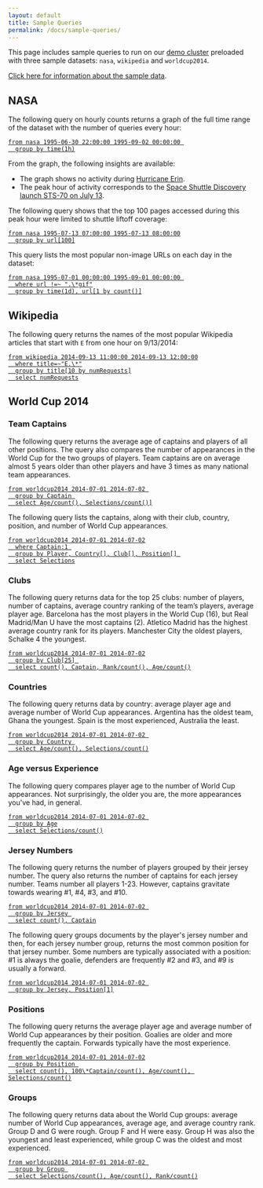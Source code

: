 ```yaml
---
layout: default
title: Sample Queries
permalink: /docs/sample-queries/
---
```

This page includes sample queries to run on our [demo cluster](http://imhotep.indeed.tech/iql/) preloaded with three sample datasets: `nasa`, `wikipedia` and `worldcup2014`. 

[Click here for information about the sample data](../sample-data/).

## NASA 

The following query on hourly counts returns a graph of the full time range of the dataset with the number of queries every hour:

<pre><code><a href="http://imhotep.indeed.tech/iql/q/YRACA2">from nasa 1995-06-30 22:00:00 1995-09-02 00:00:00 
  group by time(1h)</a></code></pre>

From the graph, the following insights are available:

- The graph shows no activity during [Hurricane Erin](http://en.wikipedia.org/wiki/Hurricane_Erin_(1995)).
- The peak hour of activity corresponds to the [Space Shuttle Discovery launch STS-70 on July 13](http://www.nasa.gov/mission_pages/shuttle/shuttlemissions/archives/sts-70.html). 

The following query shows that the top 100 pages accessed during this peak hour were limited to shuttle liftoff coverage:

<pre><code><a href="http://imhotep.indeed.tech/iql/q/R86E6R">from nasa 1995-07-13 07:00:00 1995-07-13 08:00:00
  group by url[100]</a></code></pre>

This query lists the most popular non-image URLs on each day in the dataset:

<pre><code><a href="http://imhotep.indeed.tech/iql/q/XHKF46">from nasa 1995-07-01 00:00:00 1995-09-01 00:00:00 
  where url !=~ ".\*gif"
  group by time(1d), url[1 by count()]</a></code></pre>

## Wikipedia 

The following query returns the names of the most popular Wikipedia articles that start with `E` from one hour on 9/13/2014:

<pre><code><a href="http://imhotep.indeed.tech/iql/q/6Y8T2P">from wikipedia 2014-09-13 11:00:00 2014-09-13 12:00:00
  where title=~"E.\*"
  group by title[10 by numRequests]
  select numRequests</a></code></pre>

## World Cup 2014

### <a name="captains"></a>Team Captains 

The following query returns the average age of captains and players of all other positions. The query also compares the number of appearances in the World Cup for the two groups of players. Team captains are on average almost 5 years older than other players and have 3 times as many national team appearances.

<pre><code><a href="http://imhotep.indeed.tech/iql/q/674A2G">from worldcup2014 2014-07-01 2014-07-02 
  group by Captain 
  select Age/count(), Selections/count()]</a></code></pre>

The following query lists the captains, along with their club, country, position, and number of World Cup appearances.

<pre><code><a href="http://imhotep.indeed.tech/iql/q/Z79AKX">from worldcup2014 2014-07-01 2014-07-02
  where Captain:1 
  group by Player, Country[], Club[], Position[] 
  select Selections</a></code></pre>

### <a name="clubs"></a>Clubs

The following query returns data for the top 25 clubs: number of players, number of captains, average country ranking of the team’s players, average player age. Barcelona has the most players in the World Cup (16), but Real Madrid/Man U have the most captains (2). Atletico Madrid has the highest average country rank for its players. Manchester City the oldest players, Schalke 4 the youngest.

<pre><code><a href="http://imhotep.indeed.tech/iql/q/NH2ZK4">from worldcup2014 2014-07-01 2014-07-02
  group by Club[25] 
  select count(), Captain, Rank/count(), Age/count()</a></code></pre>

### <a name="countries"></a>Countries

The following query returns data by country: average player age and average number of World Cup appearances. Argentina has the oldest team, Ghana the youngest. Spain is the most experienced, Australia the least.

<pre><code><a href="http://imhotep.indeed.tech/iql/q/AYFHDC">from worldcup2014 2014-07-01 2014-07-02 
  group by Country 
  select Age/count(), Selections/count()</a></code></pre>

### <a name="age-experience"></a>Age versus Experience

The following query compares player age to the number of World Cup appearances. Not surprisingly, the older you are, the more appearances you've had, in general.

<pre><code><a href="http://imhotep.indeed.tech/iql/q/4M3HHX">from worldcup2014 2014-07-01 2014-07-02 
  group by Age
  select Selections/count()</a></code></pre>

### <a name="jersey"></a>Jersey Numbers

The following query returns the number of players grouped by their jersey number. The query also returns the number of captains for each jersey number. Teams number all players 1-23. However, captains gravitate towards wearing #1, #4, #3, and #10.

<pre><code><a href="http://imhotep.indeed.tech/iql/q/DWFWPD">from worldcup2014 2014-07-01 2014-07-02 
  group by Jersey 
  select count(), Captain</a></code></pre>

The following query groups documents by the player's jersey number and then, for each jersey number group, returns the most common position for that jersey number. Some numbers are typically associated with a position: #1 is always the goalie, defenders are frequently #2 and #3, and #9 is usually a forward.

<pre><code><a href="http://imhotep.indeed.tech/iql/q/6GE6K3">from worldcup2014 2014-07-01 2014-07-02 
  group by Jersey, Position[1]</a></code></pre>

### <a name="positions"></a>Positions

The following query returns the average player age and average number of World Cup appearances by their position. Goalies are older and more frequently the captain. Forwards typically have the most experience.

<pre><code><a href="http://imhotep.indeed.tech/iql/q/8PMZPK">from worldcup2014 2014-07-01 2014-07-02
  group by Position 
  select count(), 100\*Captain/count(), Age/count(), Selections/count()</a></code></pre>

### <a name="groups"></a>Groups

The following query returns data about the World Cup groups: average number of World Cup appearances, average age, and average country rank. Group D and G were rough. Group F and H were easy. Group H was also the youngest and least experienced, while group C was the oldest and most experienced.

<pre><code><a href="http://imhotep.indeed.tech/iql/q/NRTEE9">from worldcup2014 2014-07-01 2014-07-02 
  group by Group 
  select Selections/count(), Age/count(), Rank/count()</a></code></pre>
